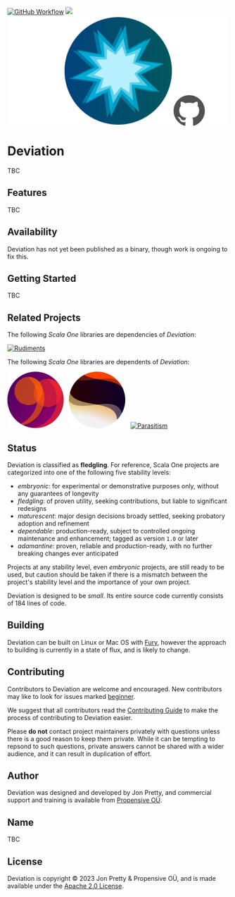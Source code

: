 [<img alt="GitHub Workflow" src="https://img.shields.io/github/actions/workflow/status/propensive/deviation/main.yml?style=for-the-badge" height="24">](https://github.com/propensive/deviation/actions)
[<img src="https://img.shields.io/discord/633198088311537684?color=8899f7&label=DISCORD&style=for-the-badge" height="24">](https://discord.gg/7b6mpF6Qcf)
<img src="/doc/images/github.png" valign="middle">

# Deviation

TBC

## Features

TBC


## Availability

Deviation has not yet been published as a binary, though work is ongoing to fix this.

## Getting Started

TBC


## Related Projects

The following _Scala One_ libraries are dependencies of _Deviation_:

[![Rudiments](https://github.com/propensive/rudiments/raw/main/doc/images/128x128.png)](https://github.com/propensive/rudiments/) &nbsp;

The following _Scala One_ libraries are dependents of _Deviation_:

[![Contextual](https://github.com/propensive/contextual/raw/main/doc/images/128x128.png)](https://github.com/propensive/contextual/) &nbsp; [![Imperial](https://github.com/propensive/imperial/raw/main/doc/images/128x128.png)](https://github.com/propensive/imperial/) &nbsp; [![Parasitism](https://github.com/propensive/parasitism/raw/main/doc/images/128x128.png)](https://github.com/propensive/parasitism/) &nbsp;

## Status

Deviation is classified as __fledgling__. For reference, Scala One projects are
categorized into one of the following five stability levels:

- _embryonic_: for experimental or demonstrative purposes only, without any guarantees of longevity
- _fledgling_: of proven utility, seeking contributions, but liable to significant redesigns
- _maturescent_: major design decisions broady settled, seeking probatory adoption and refinement
- _dependable_: production-ready, subject to controlled ongoing maintenance and enhancement; tagged as version `1.0` or later
- _adamantine_: proven, reliable and production-ready, with no further breaking changes ever anticipated

Projects at any stability level, even _embryonic_ projects, are still ready to
be used, but caution should be taken if there is a mismatch between the
project's stability level and the importance of your own project.

Deviation is designed to be _small_. Its entire source code currently consists
of 184 lines of code.

## Building

Deviation can be built on Linux or Mac OS with [Fury](/propensive/fury), however
the approach to building is currently in a state of flux, and is likely to
change.

## Contributing

Contributors to Deviation are welcome and encouraged. New contributors may like to look for issues marked
<a href="https://github.com/propensive/deviation/labels/beginner">beginner</a>.

We suggest that all contributors read the [Contributing Guide](/contributing.md) to make the process of
contributing to Deviation easier.

Please __do not__ contact project maintainers privately with questions unless
there is a good reason to keep them private. While it can be tempting to
repsond to such questions, private answers cannot be shared with a wider
audience, and it can result in duplication of effort.

## Author

Deviation was designed and developed by Jon Pretty, and commercial support and training is available from
[Propensive O&Uuml;](https://propensive.com/).



## Name

TBC

## License

Deviation is copyright &copy; 2023 Jon Pretty & Propensive O&Uuml;, and is made available under the
[Apache 2.0 License](/license.md).
